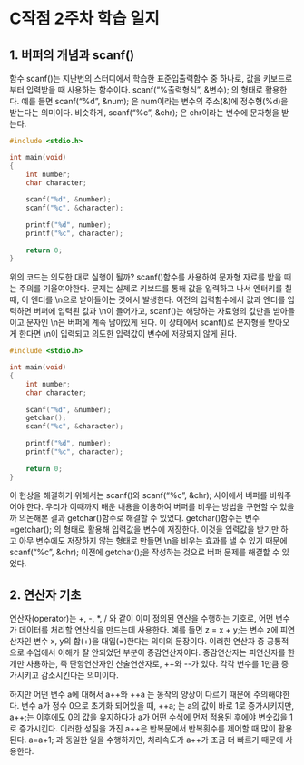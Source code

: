 # C작점 2주차 학습 일지

## 1. 버퍼의 개념과 scanf()

함수 scanf()는 지난번의 스터디에서 학습한 표준입출력함수 중 하나로, 값을 키보드로부터 입력받을 때 사용하는 함수이다. scanf(“%출력형식”, &변수); 의 형태로 활용한다. 예를 들면 scanf(“%d”, &num); 은 num이라는 변수의 주소(&)에 정수형(%d)을 받는다는 의미이다. 비슷하게, scanf(“%c”, &chr); 은 chr이라는 변수에 문자형을 받는다. 

```c
#include <stdio.h>

int main(void)
{
    int number;
    char character;
    
    scanf("%d", &number);
    scanf("%c", &character);
    
    printf("%d", number);
    printf("%c", character);
    
    return 0;
}
```

위의 코드는 의도한 대로 실행이 될까? scanf()함수를 사용하여 문자형 자료를 받을 때는 주의를 기울여야한다. 문제는 실제로 키보드를 통해 값을 입력하고 나서 엔터키를 칠 때, 이 엔터를 \n으로 받아들이는 것에서 발생한다. 이전의 입력함수에서 값과 엔터를 입력하면 버퍼에 입력된 값과 \n이 들어가고, scanf()는 해당하는 자료형의 값만을 받아들이고 문자인 \n은 버퍼에 계속 남아있게 된다. 이 상태에서 scanf()로 문자형을 받아오게 한다면 \n이 입력되고 의도한 입력값이 변수에 저장되지 않게 된다.


```c
#include <stdio.h>

int main(void)
{
    int number;
    char character;
    
    scanf("%d", &number);
    getchar();
    scanf("%c", &character);
    
    printf("%d", number);
    printf("%c", character);
    
    return 0;
}
```

이 현상을 해결하기 위해서는 scanf()와 scanf(“%c”, &chr); 사이에서 버퍼를 비워주어야 한다. 우리가 이때까지 배운 내용을 이용하여 버퍼를 비우는 방법을 구현할 수 있을까 의논해본 결과 getchar()함수로 해결할 수 있었다. getchar()함수는 변수=getchar(); 의 형태로 활용해 입력값을 변수에 저장한다. 이것을 입력값을 받기만 하고 아무 변수에도 저장하지 않는 형태로 만들면 \n을 비우는 효과를 낼 수 있기 때문에 scanf(“%c”, &chr); 이전에 getchar();을 작성하는 것으로 버퍼 문제를 해결할 수 있었다.


## 2. 연산자 기초

연산자(operator)는 +, -, \*, / 와 같이 이미 정의된 연산을 수행하는 기호로, 어떤 변수가 데이터를 처리할 연산식을 만드는데 사용한다. 예를 들면 z = x + y;는 변수 z에 피연산자인 변수 x, y의 합(+)을 대입(=)한다는 의미의 문장이다. 이러한 연산자 중 공통적으로 수업에서 이해가 잘 안되었던 부분이 증감연산자이다. 증감연산자는 피연산자를 한 개만 사용하는, 즉 단항연산자인 산술연산자로, ++와 --가 있다. 각각 변수를 1만큼 증가시키고 감소시킨다는 의미이다. 

하지만 어떤 변수 a에 대해서 a++와 ++a 는 동작의 양상이 다르기 때문에 주의해야한다. 변수 a가 정수 0으로 초기화 되어있을 때, ++a; 는 a의 값이 바로 1로 증가시키지만, a++;는 이후에도 0의 값을 유지하다가 a가 어떤 수식에 먼저 적용된 후에야 변숫값을 1로 증가시킨다. 이러한 성질을 가진 a++은 반복문에서 반복횟수를 제어할 때 많이 활용된다. a=a+1; 과 동일한 일을 수행하지만, 처리속도가 a++가 조금 더 빠르기 때문에 사용한다.



